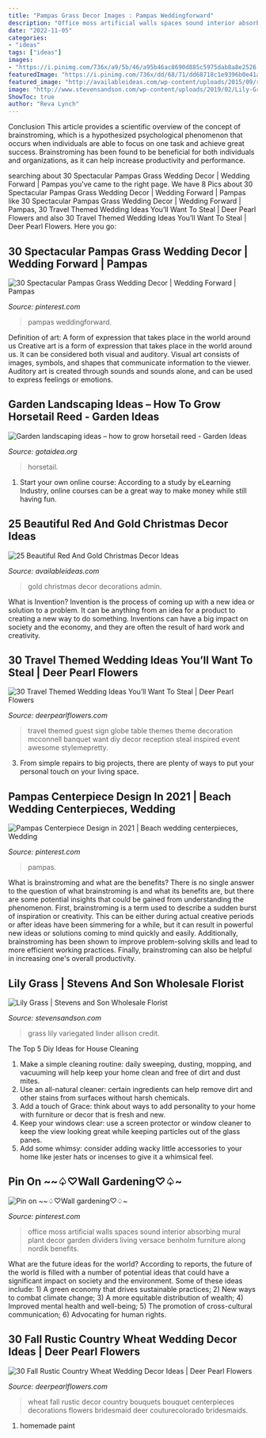 ```yaml
---
title: "Pampas Grass Decor Images : Pampas Weddingforward"
description: "Office moss artificial walls spaces sound interior absorbing mural plant decor garden dividers living versace benholm furniture along nordik benefits"
date: "2022-11-05"
categories:
- "ideas"
tags: ["ideas"]
images:
- "https://i.pinimg.com/736x/a9/5b/46/a95b46ac8690d885c5975dab8a8e2526.jpg"
featuredImage: "https://i.pinimg.com/736x/dd/68/71/dd68718c1e9396b0e41a1722d82c27f4--moss-wall-green-office.jpg"
featured_image: "http://availableideas.com/wp-content/uploads/2015/09/red-and-gold-decorations.jpg"
image: "http://www.stevensandson.com/wp-content/uploads/2019/02/Lily-Grass-Variegated-Photo-Credit-Allison-Linder.jpg"
ShowToc: true
author: "Reva Lynch"
---
```



Conclusion
This article provides a scientific overview of the concept of brainstroming, which is a hypothesized psychological phenomenon that occurs when individuals are able to focus on one task and achieve great success. Brainstroming has been found to be beneficial for both individuals and organizations, as it can help increase productivity and performance.

	

		
searching about 30 Spectacular Pampas Grass Wedding Decor | Wedding Forward | Pampas you've came to the right page. We have 8 Pics about 30 Spectacular Pampas Grass Wedding Decor | Wedding Forward | Pampas like 30 Spectacular Pampas Grass Wedding Decor | Wedding Forward | Pampas, 30 Travel Themed Wedding Ideas You’ll Want To Steal | Deer Pearl Flowers and also 30 Travel Themed Wedding Ideas You’ll Want To Steal | Deer Pearl Flowers. Here you go:
		
    
## 30 Spectacular Pampas Grass Wedding Decor | Wedding Forward | Pampas

<img loading=lazy src="https://i.pinimg.com/736x/a9/5b/46/a95b46ac8690d885c5975dab8a8e2526.jpg" onerror="this.onerror=null;this.src='https://tse3.mm.bing.net/th?id=OIP.1HRVLNrUoIZiJOKVaS1rRQHaK8&amp;pid=15.1';" alt="30 Spectacular Pampas Grass Wedding Decor | Wedding Forward | Pampas">

_Source: pinterest.com_

>pampas weddingforward. 

	

Definition of art: A form of expression that takes place in the world around us
Creative art is a form of expression that takes place in the world around us. It can be considered both visual and auditory. Visual art consists of images, symbols, and shapes that communicate information to the viewer. Auditory art is created through sounds and sounds alone, and can be used to express feelings or emotions.

    
## Garden Landscaping Ideas – How To Grow Horsetail Reed - Garden Ideas

<img loading=lazy src="http://www.gotaidea.org/images/201611/how-to-grow-horsetail-reed-patio-design-wood-deck-gravel.jpg" onerror="this.onerror=null;this.src='https://tse2.mm.bing.net/th?id=OIP.iVk_AFzR-2R1enVgaEmbMQHaLK&amp;pid=15.1';" alt="Garden landscaping ideas – how to grow horsetail reed - Garden Ideas">

_Source: gotaidea.org_

>horsetail. 

	

1. Start your own online course: According to a study by eLearning Industry, online courses can be a great way to make money while still having fun.

    
## 25 Beautiful Red And Gold Christmas Decor Ideas

<img loading=lazy src="http://availableideas.com/wp-content/uploads/2015/09/red-and-gold-decorations.jpg" onerror="this.onerror=null;this.src='https://tse4.mm.bing.net/th?id=OIP.-wSS1qgt3WaUtb8QGYpLJgHaEo&amp;pid=15.1';" alt="25 Beautiful Red And Gold Christmas Decor Ideas">

_Source: availableideas.com_

>gold christmas decor decorations admin. 

	

What is Invention?
Invention is the process of coming up with a new idea or solution to a problem. It can be anything from an idea for a product to creating a new way to do something. Inventions can have a big impact on society and the economy, and they are often the result of hard work and creativity.

    
## 30 Travel Themed Wedding Ideas You’ll Want To Steal | Deer Pearl Flowers

<img loading=lazy src="https://www.deerpearlflowers.com/wp-content/uploads/2015/04/Alternative-Guest-Book-Sign-the-Globe.jpg" onerror="this.onerror=null;this.src='https://tse4.mm.bing.net/th?id=OIP.9Nbcun9bnEiUDl92iKBdTAHaLG&amp;pid=15.1';" alt="30 Travel Themed Wedding Ideas You’ll Want To Steal | Deer Pearl Flowers">

_Source: deerpearlflowers.com_

>travel themed guest sign globe table themes theme decoration mcconnell banquet want diy decor reception steal inspired event awesome stylemepretty. 

	

3. From simple repairs to big projects, there are plenty of ways to put your personal touch on your living space.

    
## Pampas Centerpiece Design In 2021 | Beach Wedding Centerpieces, Wedding

<img loading=lazy src="https://i.pinimg.com/736x/19/ad/60/19ad60cf1a3b114a291cdeb06accd41c.jpg" onerror="this.onerror=null;this.src='https://tse3.mm.bing.net/th?id=OIP.8uAlYtypoelDbg2Wd54_ugHaLH&amp;pid=15.1';" alt="Pampas Centerpiece Design in 2021 | Beach wedding centerpieces, Wedding">

_Source: pinterest.com_

>pampas. 

	

What is brainstroming and what are the benefits?
There is no single answer to the question of what brainstroming is and what its benefits are, but there are some potential insights that could be gained from understanding the phenomenon. First, brainstroming is a term used to describe a sudden burst of inspiration or creativity. This can be either during actual creative periods or after ideas have been simmering for a while, but it can result in powerful new ideas or solutions coming to mind quickly and easily. Additionally, brainstroming has been shown to improve problem-solving skills and lead to more efficient working practices. Finally, brainstroming can also be helpful in increasing one's overall productivity.

    
## Lily Grass | Stevens And Son Wholesale Florist

<img loading=lazy src="http://www.stevensandson.com/wp-content/uploads/2019/02/Lily-Grass-Variegated-Photo-Credit-Allison-Linder.jpg" onerror="this.onerror=null;this.src='https://tse2.mm.bing.net/th?id=OIP.xGEToB5A7eUOfh6BE4CMXAHaLH&amp;pid=15.1';" alt="Lily Grass | Stevens and Son Wholesale Florist">

_Source: stevensandson.com_

>grass lily variegated linder allison credit. 

	

The Top 5 Diy Ideas for House Cleaning
1. Make a simple cleaning routine: daily sweeping, dusting, mopping, and vacuuming will help keep your home clean and free of dirt and dust mites.
2. Use an all-natural cleaner: certain ingredients can help remove dirt and other stains from surfaces without harsh chemicals.
3. Add a touch of Grace: think about ways to add personality to your home with furniture or decor that is fresh and new.
4. Keep your windows clear: use a screen protector or window cleaner to keep the view looking great while keeping particles out of the glass panes.
5. Add some whimsy: consider adding wacky little accessories to your home like jester hats or incenses to give it a whimsical feel.

    
## Pin On ~~♤♡Wall Gardening♡♤~

<img loading=lazy src="https://i.pinimg.com/736x/dd/68/71/dd68718c1e9396b0e41a1722d82c27f4--moss-wall-green-office.jpg" onerror="this.onerror=null;this.src='https://tse1.mm.bing.net/th?id=OIP.3m8SbysQYFIsJfJ1Okw7dQHaLH&amp;pid=15.1';" alt="Pin on ~~♤♡Wall gardening♡♤~">

_Source: pinterest.com_

>office moss artificial walls spaces sound interior absorbing mural plant decor garden dividers living versace benholm furniture along nordik benefits. 

	

What are the future ideas for the world?
According to reports, the future of the world is filled with a number of potential ideas that could have a significant impact on society and the environment. Some of these ideas include: 1) A green economy that drives sustainable practices; 2) New ways to combat climate change; 3) A more equitable distribution of wealth; 4) Improved mental health and well-being; 5) The promotion of cross-cultural communication; 6) Advocating for human rights.

    
## 30 Fall Rustic Country Wheat Wedding Decor Ideas | Deer Pearl Flowers

<img loading=lazy src="https://www.deerpearlflowers.com/wp-content/uploads/2016/08/wheat-bouquet-for-a-Fall-Wedding.jpg" onerror="this.onerror=null;this.src='https://tse2.mm.bing.net/th?id=OIP.RZHwhGt-OXDPJZu8K2Yc8QHaKU&amp;pid=15.1';" alt="30 Fall Rustic Country Wheat Wedding Decor Ideas | Deer Pearl Flowers">

_Source: deerpearlflowers.com_

>wheat fall rustic decor country bouquets bouquet centerpieces decorations flowers bridesmaid deer couturecolorado bridesmaids. 

	

1. homemade paint

